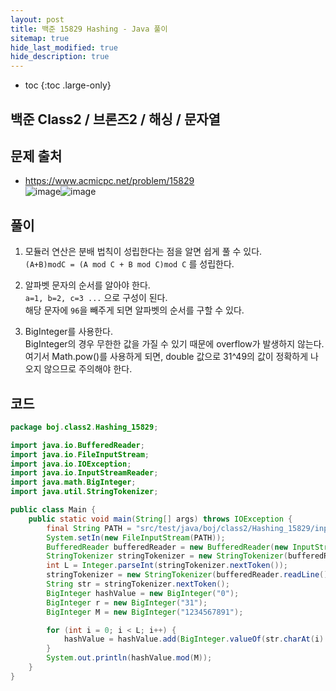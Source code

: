 ```yaml
---
layout: post
title: 백준 15829 Hashing - Java 풀이
sitemap: true
hide_last_modified: true
hide_description: true
---
```


* toc
{:toc .large-only}

## 백준 Class2 / 브론즈2 / 해싱 / 문자열

## 문제 출처
- <a href="https://www.acmicpc.net/problem/15829">https://www.acmicpc.net/problem/15829</a>  
![image](https://user-images.githubusercontent.com/22320265/182383060-a4292de4-f6a8-4cbc-8bc3-e2e9c53fbcca.png)![image](https://user-images.githubusercontent.com/22320265/182383221-6a9218ae-a58a-49b0-af5e-30b1d49bd3b9.png)

## 풀이

1. 모듈러 연산은 분배 법칙이 성립한다는 점을 알면 쉽게 풀 수 있다.  
`(A+B)modC = (A mod C + B mod C)mod C` 를 성립한다.  

2. 알파벳 문자의 순서를 알아야 한다.  
`a=1, b=2, c=3 ...` 으로 구성이 된다.  
해당 문자에 `96`을 빼주게 되면 알파벳의 순서를 구할 수 있다.  

3. BigInteger를 사용한다.  
BigInteger의 경우 무한한 값을 가질 수 있기 때문에 overflow가 발생하지 않는다.  
여기서 Math.pow()를 사용하게 되면, double 값으로 31^49의 값이 정확하게 나오지 않으므로 주의해야 한다.  

## 코드

```java
package boj.class2.Hashing_15829;

import java.io.BufferedReader;
import java.io.FileInputStream;
import java.io.IOException;
import java.io.InputStreamReader;
import java.math.BigInteger;
import java.util.StringTokenizer;

public class Main {
    public static void main(String[] args) throws IOException {
        final String PATH = "src/test/java/boj/class2/Hashing_15829/input.txt";
        System.setIn(new FileInputStream(PATH));
        BufferedReader bufferedReader = new BufferedReader(new InputStreamReader(System.in));
        StringTokenizer stringTokenizer = new StringTokenizer(bufferedReader.readLine());
        int L = Integer.parseInt(stringTokenizer.nextToken());
        stringTokenizer = new StringTokenizer(bufferedReader.readLine());
        String str = stringTokenizer.nextToken();
        BigInteger hashValue = new BigInteger("0");
        BigInteger r = new BigInteger("31");
        BigInteger M = new BigInteger("1234567891");

        for (int i = 0; i < L; i++) {
            hashValue = hashValue.add(BigInteger.valueOf(str.charAt(i) - 96).multiply(r.pow(i)).mod(M));
        }
        System.out.println(hashValue.mod(M));
    }
}

```